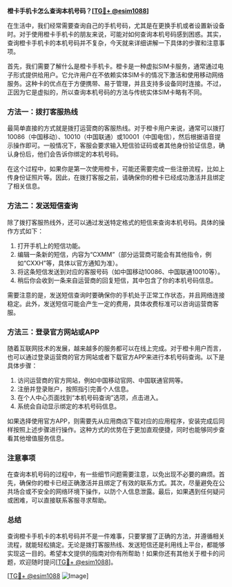 **橙卡手机卡怎么查询本机号码？[[TG💪+ @esim1088](https://t.me/s/esim1088)]**

在生活中，我们经常需要查询自己的手机号码，尤其是在更换手机或者设置新设备时。对于使用橙卡手机卡的朋友来说，可能对如何查询本机号码感到困惑。其实，查询橙卡手机卡的本机号码并不复杂，今天就来详细讲解一下具体的步骤和注意事项。

首先，我们需要了解什么是橙卡手机卡。橙卡是一种虚拟SIM卡服务，通常通过电子形式提供给用户。它允许用户在不依赖实体SIM卡的情况下激活和使用移动网络服务。这种卡的优点在于方便携带、易于管理，并且支持多设备同时连接。不过，正因为它是虚拟的，所以查询本机号码的方法与传统实体SIM卡略有不同。

### **方法一：拨打客服热线**
最简单直接的方式就是拨打运营商的客服热线。对于橙卡用户来说，通常可以拨打10086（中国移动）、10010（中国联通）或10001（中国电信），然后根据语音提示操作即可。一般情况下，客服会要求输入短信验证码或者其他身份验证信息，确认身份后，他们会告诉你绑定的本机号码。

在这个过程中，如果你是第一次使用橙卡，可能还需要完成一些注册流程，比如上传身份证照片等。因此，在拨打客服之前，请确保你的橙卡已经成功激活并且绑定了相关信息。

### **方法二：发送短信查询**
除了拨打客服热线外，还可以通过发送特定格式的短信来查询本机号码。具体的操作方式如下：

1. 打开手机上的短信功能。
2. 编辑一条新的短信，内容为“CXMM”（部分运营商可能会有其他指令，例如“CXXH”等，具体以官方通知为准）。
3. 将这条短信发送到对应的客服号码（如中国移动10086、中国联通10010等）。
4. 稍后你会收到一条来自运营商的回复短信，其中包含了你的本机号码信息。

需要注意的是，发送短信查询时要确保你的手机处于正常工作状态，并且网络连接稳定。此外，发送短信可能会产生一定的费用，具体收费标准可以咨询运营商客服。

### **方法三：登录官方网站或APP**
随着互联网技术的发展，越来越多的服务都可以在线上完成。对于橙卡用户而言，也可以通过登录运营商的官方网站或者下载官方APP来进行本机号码查询。以下是具体步骤：

1. 访问运营商的官方网站，例如中国移动官网、中国联通官网等。
2. 注册并登录账户，按照指引完善个人信息。
3. 在个人中心页面找到“本机号码查询”选项，点击进入。
4. 系统会自动显示绑定的本机号码信息。

如果选择使用官方APP，则需要先从应用商店下载对应的应用程序，安装完成后同样按照上述步骤进行操作。这种方式的优势在于更加直观便捷，同时也能够同步查看其他增值服务信息。

### **注意事项**
在查询本机号码的过程中，有一些细节问题需要注意，以免出现不必要的麻烦。首先，确保你的橙卡已经正确激活并且绑定了有效的联系方式。其次，尽量避免在公共场合或不安全的网络环境下操作，以防个人信息泄露。最后，如果遇到任何疑问或困难，可以直接联系客服寻求帮助。

### **总结**
查询橙卡手机卡的本机号码并不是一件难事，只要掌握了正确的方法，并遵循相关流程，就能轻松搞定。无论是拨打客服热线、发送短信还是利用线上平台，都能够实现这一目的。希望本文提供的指南对你有所帮助！如果你还有其他关于橙卡的问题，欢迎随时提问[[TG💪+ @esim1088](https://t.me/s/esim1088)]。

[[TG💪+ @esim1088](https://t.me/s/esim1088) ![Image](https://i.postimg.cc/4NQfJmqS/Snipaste-2025-05-13-00-14-12.png)]